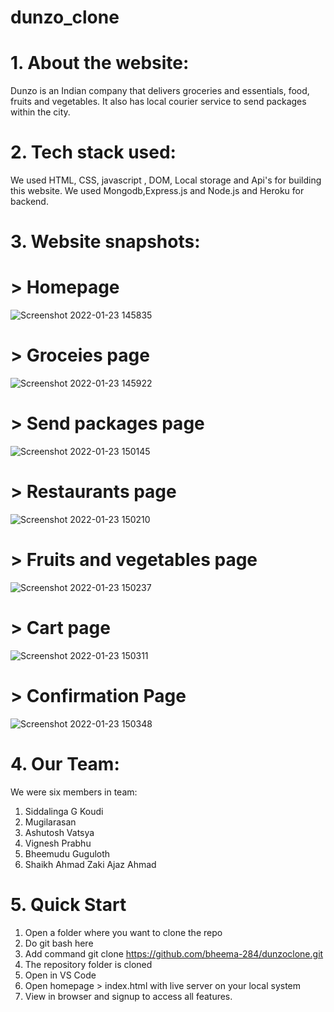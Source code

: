 # dunzo_clone
# 1. About the website:
Dunzo is an Indian company that delivers groceries and essentials, food, fruits and vegetables.
It also has local courier service to send packages within the city.

# 2. Tech stack used:
We used HTML, CSS, javascript , DOM, Local storage and Api's for building this website.
We used Mongodb,Express.js and Node.js and Heroku for backend.

# 3. Website snapshots:
# > Homepage
![Screenshot 2022-01-23 145835](https://user-images.githubusercontent.com/95955345/150672585-82f54a75-df08-4d41-9c13-252113f1dcbb.jpg)

# > Groceies page
![Screenshot 2022-01-23 145922](https://user-images.githubusercontent.com/95955345/150672603-61ace8a7-3c46-4c5f-9419-95491fa26b65.jpg)

# > Send packages page
![Screenshot 2022-01-23 150145](https://user-images.githubusercontent.com/95955345/150672621-e770da96-059e-4823-9d08-876e551a75fc.jpg)

# > Restaurants page
![Screenshot 2022-01-23 150210](https://user-images.githubusercontent.com/95955345/150672635-fd4aad3c-4ac4-4db3-8bd0-939bdd9760f2.jpg)

# > Fruits and vegetables page
![Screenshot 2022-01-23 150237](https://user-images.githubusercontent.com/95955345/150672654-bee4200b-db43-4053-bb5a-2d1efaea460d.jpg)

# > Cart page
![Screenshot 2022-01-23 150311](https://user-images.githubusercontent.com/95955345/150672681-5e5b1a4a-27b8-487a-936a-ea775b2790e1.jpg)

# > Confirmation Page
![Screenshot 2022-01-23 150348](https://user-images.githubusercontent.com/95955345/150672689-f2e20970-b2a8-453f-a42e-6091138a3680.jpg)

# 4. Our Team:
We were six members in team:
1. Siddalinga G Koudi
2. Mugilarasan
3. Ashutosh Vatsya
4. Vignesh Prabhu
5. Bheemudu Guguloth	
6. Shaikh Ahmad Zaki Ajaz Ahmad

# 5. Quick Start
1. Open a folder where you want to clone the repo
2. Do git bash here
3. Add command git clone https://github.com/bheema-284/dunzoclone.git
4. The repository folder is cloned
5. Open in VS Code
6. Open homepage > index.html with live server on your local system 
7. View in browser and signup to access all features.
